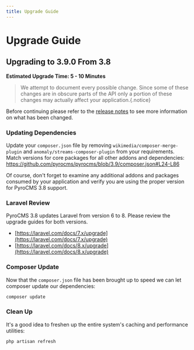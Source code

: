 ```yaml
---
title: Upgrade Guide
---
```


# Upgrade Guide

<div class="documentation__toc"></div>

## Upgrading to 3.9.0 From 3.8

**Estimated Upgrade Time: 5 - 10 Minutes**

> We attempt to document every possible change. Since some of these changes are in obscure parts of the API only a portion of these changes may actually affect your application.{.notice}

Before continuing please refer to the [release notes](../prologue/release-notes) to see more information on what has been changed.

### Updating Dependencies

Update your `composer.json` file by removing `wikimedia/composer-merge-plugin` and `anomaly/streams-composer-plugin` from your requirements. Match versions for core packages for all other addons and dependencies: https://github.com/pyrocms/pyrocms/blob/3.9/composer.json#L24-L86

Of course, don't forget to examine any additional addons and packages consumed by your application and verify you are using the proper version for PyroCMS 3.8 support.

### Laravel Review

PyroCMS 3.8 updates Laravel from version 6 to 8. Please review the upgrade guides for both versions.

- [https://laravel.com/docs/7.x/upgrade](https://laravel.com/docs/7.x/upgrade)
- [https://laravel.com/docs/8.x/upgrade](https://laravel.com/docs/8.x/upgrade)

### Composer Update

Now that the `composer.json` file has been brought up to speed we can let composer update our dependencies:

```bash
composer update
```
### Clean Up

It's a good idea to freshen up the entire system's caching and performance utilities:

```bash
php artisan refresh
```
